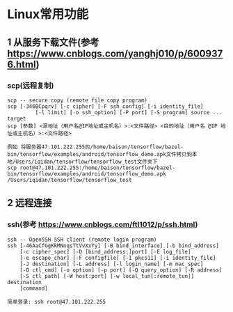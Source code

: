 # Linux常用功能
## 1 从服务下载文件(参考 https://www.cnblogs.com/yanghj010/p/6009376.html)
### scp(远程复制)
	scp -- secure copy (remote file copy program)
	scp [-346BCpqrv] [-c cipher] [-F ssh_config] [-i identity_file]
	         [-l limit] [-o ssh_option] [-P port] [-S program] source ... target
	scp [参数] <源地址（用户名@IP地址或主机名）>:<文件路径> <目的地址（用户名 @IP 地址或主机名）>:<文件路径>

	例如 将服务器47.101.222.255的/home/baison/tensorflow/bazel-bin/tensorflow/examples/android/tensorflow_demo.apk文件拷贝到本地/Users/iqidan/tensorflow/tensorflow_test文件夹下 
	scp root@47.101.222.255:/home/baison/tensorflow/bazel-bin/tensorflow/examples/android/tensorflow_demo.apk /Users/iqidan/tensorflow/tensorflow_test 

## 2 远程连接
### ssh(参考 https://www.cnblogs.com/ftl1012/p/ssh.html)
	ssh -- OpenSSH SSH client (remote login program)
	ssh [-46AaCfGgKkMNnqsTtVvXxYy] [-B bind_interface] [-b bind_address]
		[-c cipher_spec] [-D [bind_address:]port] [-E log_file]
		[-e escape_char] [-F configfile] [-I pkcs11] [-i identity_file]
		[-J destination] [-L address] [-l login_name] [-m mac_spec]
		[-O ctl_cmd] [-o option] [-p port] [-Q query_option] [-R address]
		[-S ctl_path] [-W host:port] [-w local_tun[:remote_tun]] destination
		[command]

	简单登录: ssh root@47.101.222.255